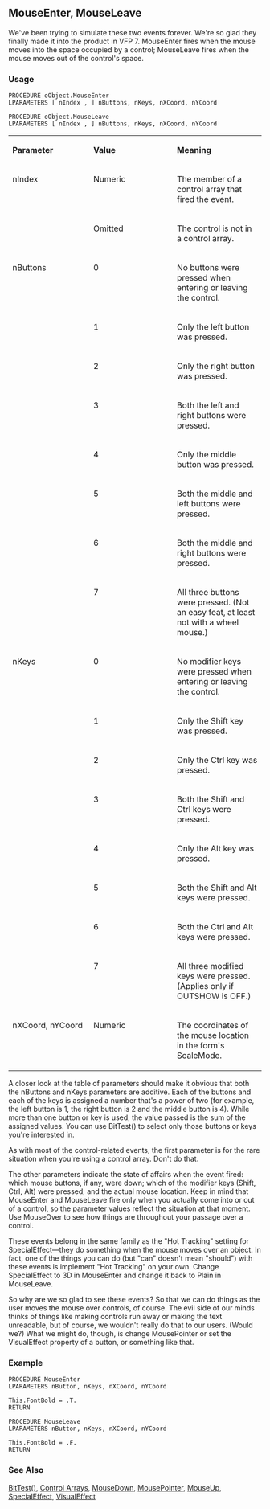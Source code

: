 ## MouseEnter, MouseLeave

We've been trying to simulate these two events forever. We're so glad they finally made it into the product in VFP 7. MouseEnter fires when the mouse moves into the space occupied by a control; MouseLeave fires when the mouse moves out of the control's space.

### Usage

```foxpro
PROCEDURE oObject.MouseEnter
LPARAMETERS [ nIndex , ] nButtons, nKeys, nXCoord, nYCoord

PROCEDURE oObject.MouseLeave
LPARAMETERS [ nIndex , ] nButtons, nKeys, nXCoord, nYCoord
```
<table>
<tr>
  <td width="32%" valign="top">
  <p><b>Parameter</b></p>
  </td>
  <td width="23%" valign="top">
  <p><b>Value</b></p>
  </td>
  <td width="45%" valign="top">
  <p><b>Meaning</b></p>
  </td>
 </tr>
<tr>
  <td width="32%" rowspan="2" valign="top">
  <p>nIndex</p>
  &nbsp;</td>
  <td width="23%" valign="top">
  <p>Numeric</p>
  </td>
  <td width="45%" valign="top">
  <p>The member of a control array that fired the event.</p>
  </td>
 </tr>
<tr>
  <td width="33%" valign="top">
  <p>Omitted</p>
  </td>
  <td width="67%" valign="top">
  <p>The control is not in a control array.</p>
  </td>
 </tr>
<tr>
  <td width="32%" rowspan="8" valign="top">
  <p>nButtons</p>
  </td>
  <td width="23%" valign="top">
  <p>0</p>
  </td>
  <td width="45%" valign="top">
  <p>No buttons were pressed when entering or leaving the control.</p>
  </td>
 </tr>
<tr>
  <td width="33%" valign="top">
  <p>1</p>
  </td>
  <td width="67%" valign="top">
  <p>Only the left button was pressed.</p>
  </td>
 </tr>
<tr>
  <td width="33%" valign="top">
  <p>2</p>
  </td>
  <td width="67%" valign="top">
  <p>Only the right button was pressed.</p>
  </td>
 </tr>
<tr>
  <td width="33%" valign="top">
  <p>3</p>
  </td>
  <td width="67%" valign="top">
  <p>Both the left and right buttons were pressed.</p>
  </td>
 </tr>
<tr>
  <td width="33%" valign="top">
  <p>4</p>
  </td>
  <td width="67%" valign="top">
  <p>Only the middle button was pressed.</p>
  </td>
 </tr>
<tr>
  <td width="33%" valign="top">
  <p>5</p>
  </td>
  <td width="67%" valign="top">
  <p>Both the middle and left buttons were pressed.</p>
  </td>
 </tr>
<tr>
  <td width="33%" valign="top">
  <p>6</p>
  </td>
  <td width="67%" valign="top">
  <p>Both the middle and right buttons were pressed.</p>
  </td>
 </tr>
<tr>
  <td width="33%" valign="top">
  <p>7</p>
  </td>
  <td width="67%" valign="top">
  <p>All three buttons were pressed. (Not an easy feat, at least not with a wheel mouse.)</p>
  </td>
 </tr>
<tr>
  <td width="32%" rowspan="8" valign="top">
  <p>nKeys</p>
  </td>
  <td width="23%" valign="top">
  <p>0</p>
  </td>
  <td width="45%" valign="top">
  <p>No modifier keys were pressed when entering or leaving the control.</p>
  </td>
 </tr>
<tr>
  <td width="33%" valign="top">
  <p>1</p>
  </td>
  <td width="67%" valign="top">
  <p>Only the Shift key was pressed.</p>
  </td>
 </tr>
<tr>
  <td width="33%" valign="top">
  <p>2</p>
  </td>
  <td width="67%" valign="top">
  <p>Only the Ctrl key was pressed.</p>
  </td>
 </tr>
<tr>
  <td width="33%" valign="top">
  <p>3</p>
  </td>
  <td width="67%" valign="top">
  <p>Both the Shift and Ctrl keys were pressed.</p>
  </td>
 </tr>
<tr>
  <td width="33%" valign="top">
  <p>4</p>
  </td>
  <td width="67%" valign="top">
  <p>Only the Alt key was pressed.</p>
  </td>
 </tr>
<tr>
  <td width="33%" valign="top">
  <p>5</p>
  </td>
  <td width="67%" valign="top">
  <p>Both the Shift and Alt keys were pressed.</p>
  </td>
 </tr>
<tr>
  <td width="33%" valign="top">
  <p>6</p>
  </td>
  <td width="67%" valign="top">
  <p>Both the Ctrl and Alt keys were pressed.</p>
  </td>
 </tr>
<tr>
  <td width="33%" valign="top">
  <p>7</p>
  </td>
  <td width="67%" valign="top">
  <p>All three modified keys were pressed. (Applies only if OUTSHOW is OFF.)</p>
  </td>
 </tr>
<tr>
  <td width="32%" valign="top">
  <p>nXCoord, nYCoord</p>
  </td>
  <td width="23%" valign="top">
  <p>Numeric</p>
  </td>
  <td width="45%" valign="top">
  <p>The coordinates of the mouse location in the form's ScaleMode.</p>
  </td>
 </tr>
</table>

A closer look at the table of parameters should make it obvious that both the nButtons and nKeys parameters are additive. Each of the buttons and each of the keys is assigned a number that's a power of two (for example, the left button is 1, the right button is 2 and the middle button is 4). While more than one button or key is used, the value passed is the sum of the assigned values. You can use BitTest() to select only those buttons or keys you're interested in.

As with most of the control-related events, the first parameter is for the rare situation when you're using a control array. Don't do that.

The other parameters indicate the state of affairs when the event fired: which mouse buttons, if any, were down; which of the modifier keys (Shift, Ctrl, Alt) were pressed; and the actual mouse location. Keep in mind that MouseEnter and MouseLeave fire only when you actually come into or out of a control, so the parameter values reflect the situation at that moment. Use MouseOver to see how things are throughout your passage over a control.

These events belong in the same family as the "Hot Tracking" setting for SpecialEffect&mdash;they do something when the mouse moves over an object. In fact, one of the things you can do (but "can" doesn't mean "should") with these events is implement "Hot Tracking" on your own. Change SpecialEffect to 3D in MouseEnter and change it back to Plain in MouseLeave. 

So why are we so glad to see these events? So that we can do things as the user moves the mouse over controls, of course. The evil side of our minds thinks of things like making controls run away or making the text unreadable, but of course, we wouldn't really do that to our users. (Would we?) What we might do, though, is change MousePointer or set the VisualEffect property of a button, or something like that.

### Example

```foxpro
PROCEDURE MouseEnter
LPARAMETERS nButton, nKeys, nXCoord, nYCoord

This.FontBold = .T.
RETURN

PROCEDURE MouseLeave
LPARAMETERS nButton, nKeys, nXCoord, nYCoord

This.FontBold = .F.
RETURN
```
### See Also

[BitTest()](s4g313.md), [Control Arrays](s4g640.md), [MouseDown](s4g378.md), [MousePointer](s4g609.md), [MouseUp](s4g378.md), [SpecialEffect](s4g628.md), [VisualEffect](s4g628.md)
